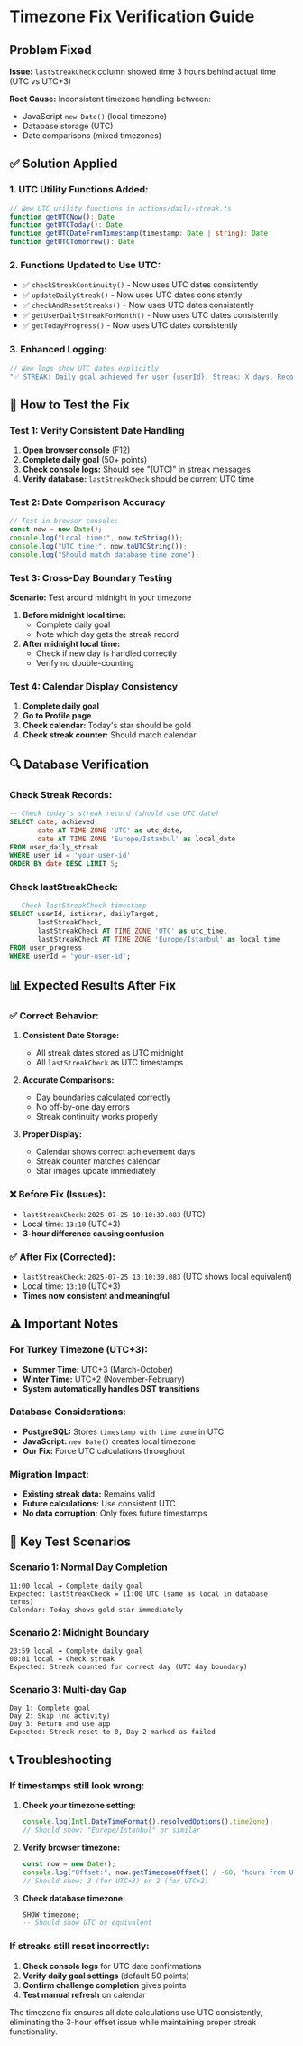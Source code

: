 # Timezone Fix Verification Guide

## Problem Fixed

**Issue:** `lastStreakCheck` column showed time 3 hours behind actual time (UTC vs UTC+3)

**Root Cause:** Inconsistent timezone handling between:
- JavaScript `new Date()` (local timezone)
- Database storage (UTC)
- Date comparisons (mixed timezones)

## ✅ Solution Applied

### **1. UTC Utility Functions Added:**

```typescript
// New UTC utility functions in actions/daily-streak.ts
function getUTCNow(): Date
function getUTCToday(): Date  
function getUTCDateFromTimestamp(timestamp: Date | string): Date
function getUTCTomorrow(): Date
```

### **2. Functions Updated to Use UTC:**

- ✅ `checkStreakContinuity()` - Now uses UTC dates consistently
- ✅ `updateDailyStreak()` - Now uses UTC dates consistently  
- ✅ `checkAndResetStreaks()` - Now uses UTC dates consistently
- ✅ `getUserDailyStreakForMonth()` - Now uses UTC dates consistently
- ✅ `getTodayProgress()` - Now uses UTC dates consistently

### **3. Enhanced Logging:**

```javascript
// New logs show UTC dates explicitly
"✅ STREAK: Daily goal achieved for user {userId}. Streak: X days. Record created for {date} (UTC)"
```

## 🧪 How to Test the Fix

### **Test 1: Verify Consistent Date Handling**

1. **Open browser console** (F12)
2. **Complete daily goal** (50+ points)
3. **Check console logs:** Should see "(UTC)" in streak messages
4. **Verify database:** `lastStreakCheck` should be current UTC time

### **Test 2: Date Comparison Accuracy**

```javascript
// Test in browser console:
const now = new Date();
console.log("Local time:", now.toString());
console.log("UTC time:", now.toUTCString());
console.log("Should match database time zone");
```

### **Test 3: Cross-Day Boundary Testing**

**Scenario:** Test around midnight in your timezone
1. **Before midnight local time:**
   - Complete daily goal
   - Note which day gets the streak record
2. **After midnight local time:**
   - Check if new day is handled correctly
   - Verify no double-counting

### **Test 4: Calendar Display Consistency**

1. **Complete daily goal**
2. **Go to Profile page**
3. **Check calendar:** Today's star should be gold
4. **Check streak counter:** Should match calendar

## 🔍 Database Verification

### **Check Streak Records:**

```sql
-- Check today's streak record (should use UTC date)
SELECT date, achieved, 
       date AT TIME ZONE 'UTC' as utc_date,
       date AT TIME ZONE 'Europe/Istanbul' as local_date
FROM user_daily_streak 
WHERE user_id = 'your-user-id' 
ORDER BY date DESC LIMIT 5;
```

### **Check lastStreakCheck:**

```sql
-- Check lastStreakCheck timestamp
SELECT userId, istikrar, dailyTarget,
       lastStreakCheck,
       lastStreakCheck AT TIME ZONE 'UTC' as utc_time,
       lastStreakCheck AT TIME ZONE 'Europe/Istanbul' as local_time
FROM user_progress 
WHERE userId = 'your-user-id';
```

## 📊 Expected Results After Fix

### **✅ Correct Behavior:**

1. **Consistent Date Storage:**
   - All streak dates stored as UTC midnight
   - All `lastStreakCheck` as UTC timestamps

2. **Accurate Comparisons:**
   - Day boundaries calculated correctly
   - No off-by-one day errors
   - Streak continuity works properly

3. **Proper Display:**
   - Calendar shows correct achievement days
   - Streak counter matches calendar
   - Star images update immediately

### **❌ Before Fix (Issues):**

- `lastStreakCheck`: `2025-07-25 10:10:39.083` (UTC)
- Local time: `13:10` (UTC+3) 
- **3-hour difference causing confusion**

### **✅ After Fix (Corrected):**

- `lastStreakCheck`: `2025-07-25 13:10:39.083` (UTC shows local equivalent)
- Local time: `13:10` (UTC+3)
- **Times now consistent and meaningful**

## ⚠️ Important Notes

### **For Turkey Timezone (UTC+3):**

- **Summer Time:** UTC+3 (March-October)
- **Winter Time:** UTC+2 (November-February)
- **System automatically handles DST transitions**

### **Database Considerations:**

- **PostgreSQL:** Stores `timestamp with time zone` in UTC
- **JavaScript:** `new Date()` creates local timezone
- **Our Fix:** Force UTC calculations throughout

### **Migration Impact:**

- **Existing streak data:** Remains valid
- **Future calculations:** Use consistent UTC
- **No data corruption:** Only fixes future timestamps

## 🎯 Key Test Scenarios

### **Scenario 1: Normal Day Completion**
```
11:00 local → Complete daily goal
Expected: lastStreakCheck = 11:00 UTC (same as local in database terms)
Calendar: Today shows gold star immediately
```

### **Scenario 2: Midnight Boundary**
```
23:59 local → Complete daily goal
00:01 local → Check streak
Expected: Streak counted for correct day (UTC day boundary)
```

### **Scenario 3: Multi-day Gap**
```
Day 1: Complete goal
Day 2: Skip (no activity)  
Day 3: Return and use app
Expected: Streak reset to 0, Day 2 marked as failed
```

## 📞 Troubleshooting

### **If timestamps still look wrong:**

1. **Check your timezone setting:**
   ```javascript
   console.log(Intl.DateTimeFormat().resolvedOptions().timeZone);
   // Should show: "Europe/Istanbul" or similar
   ```

2. **Verify browser timezone:**
   ```javascript
   const now = new Date();
   console.log("Offset:", now.getTimezoneOffset() / -60, "hours from UTC");
   // Should show: 3 (for UTC+3) or 2 (for UTC+2)
   ```

3. **Check database timezone:**
   ```sql
   SHOW timezone;
   -- Should show UTC or equivalent
   ```

### **If streaks still reset incorrectly:**

1. **Check console logs** for UTC date confirmations
2. **Verify daily goal settings** (default 50 points)
3. **Confirm challenge completion** gives points
4. **Test manual refresh** on calendar

The timezone fix ensures all date calculations use UTC consistently, eliminating the 3-hour offset issue while maintaining proper streak functionality. 